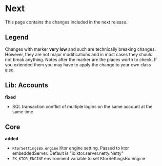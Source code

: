 # Next

This page contains the changes included in the next release.

## Legend

Changes with marker **very low** and such are technically breaking changes. However, they are
not major modifications and in most cases they should not break anything. Notes after the marker
are the places worth to check. If you extended them you may have to apply the change to your own class also.

## Lib: Accounts

**fixed**

- SQL transaction conflict of multiple logins on the same account at the same time

## Core

**added**

- `KtorSettingsBo.engine` Ktor engine setting. Passed to ktor embeddedServer. Default is "io.ktor.server.netty.Netty"
- `ZK_KTOR_ENGINE` environment variable to set KtorSettingsBo.engine 
